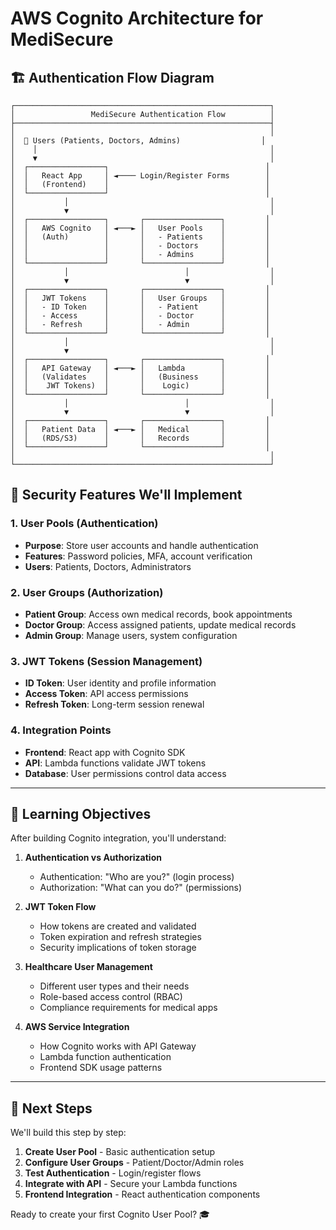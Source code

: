 # AWS Cognito Architecture for MediSecure

## 🏗️ Authentication Flow Diagram

```
┌─────────────────────────────────────────────────────────┐
│                 MediSecure Authentication Flow          │
├─────────────────────────────────────────────────────────┤
│                                                         │
│  👤 Users (Patients, Doctors, Admins)                  │
│    │                                                    │
│    ▼                                                    │
│  ┌─────────────────┐                                   │
│  │   React App     │ ◄──── Login/Register Forms        │
│  │   (Frontend)    │                                   │
│  └─────────────────┘                                   │
│           │                                             │
│           ▼                                             │
│  ┌─────────────────┐       ┌─────────────────┐         │
│  │   AWS Cognito   │ ◄───► │   User Pools    │         │
│  │   (Auth)        │       │   - Patients    │         │
│  │                 │       │   - Doctors     │         │
│  │                 │       │   - Admins      │         │
│  └─────────────────┘       └─────────────────┘         │
│           │                          │                  │
│           ▼                          ▼                  │
│  ┌─────────────────┐       ┌─────────────────┐         │
│  │   JWT Tokens    │       │   User Groups   │         │
│  │   - ID Token    │       │   - Patient     │         │
│  │   - Access      │       │   - Doctor      │         │
│  │   - Refresh     │       │   - Admin       │         │
│  └─────────────────┘       └─────────────────┘         │
│           │                                             │
│           ▼                                             │
│  ┌─────────────────┐       ┌─────────────────┐         │
│  │   API Gateway   │ ◄───► │   Lambda        │         │
│  │   (Validates    │       │   (Business     │         │
│  │    JWT Tokens)  │       │    Logic)       │         │
│  └─────────────────┘       └─────────────────┘         │
│           │                          │                  │
│           ▼                          ▼                  │
│  ┌─────────────────┐       ┌─────────────────┐         │
│  │   Patient Data  │ ◄───► │   Medical       │         │
│  │   (RDS/S3)      │       │   Records       │         │
│  └─────────────────┘       └─────────────────┘         │
│                                                         │
└─────────────────────────────────────────────────────────┘
```

## 🔐 Security Features We'll Implement

### **1. User Pools (Authentication)**
- **Purpose**: Store user accounts and handle authentication
- **Features**: Password policies, MFA, account verification
- **Users**: Patients, Doctors, Administrators

### **2. User Groups (Authorization)** 
- **Patient Group**: Access own medical records, book appointments
- **Doctor Group**: Access assigned patients, update medical records  
- **Admin Group**: Manage users, system configuration

### **3. JWT Tokens (Session Management)**
- **ID Token**: User identity and profile information
- **Access Token**: API access permissions  
- **Refresh Token**: Long-term session renewal

### **4. Integration Points**
- **Frontend**: React app with Cognito SDK
- **API**: Lambda functions validate JWT tokens
- **Database**: User permissions control data access

---

## 🎯 Learning Objectives

After building Cognito integration, you'll understand:

1. **Authentication vs Authorization**
   - Authentication: "Who are you?" (login process)
   - Authorization: "What can you do?" (permissions)

2. **JWT Token Flow**
   - How tokens are created and validated
   - Token expiration and refresh strategies
   - Security implications of token storage

3. **Healthcare User Management**
   - Different user types and their needs
   - Role-based access control (RBAC)
   - Compliance requirements for medical apps

4. **AWS Service Integration**
   - How Cognito works with API Gateway
   - Lambda function authentication
   - Frontend SDK usage patterns

---

## 🚀 Next Steps

We'll build this step by step:
1. **Create User Pool** - Basic authentication setup
2. **Configure User Groups** - Patient/Doctor/Admin roles  
3. **Test Authentication** - Login/register flows
4. **Integrate with API** - Secure your Lambda functions
5. **Frontend Integration** - React authentication components

Ready to create your first Cognito User Pool? 🎓

